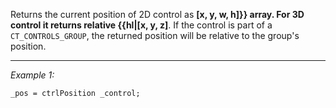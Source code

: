 Returns the current position of 2D control as **[x, y, w, h]}} array. For 3D control it returns relative {{hl|[x, y, z]**. If the control is part of a `CT_CONTROLS_GROUP`, the returned position will be relative to the group's position.


---
*Example 1:*
```sqf
_pos = ctrlPosition _control;
```